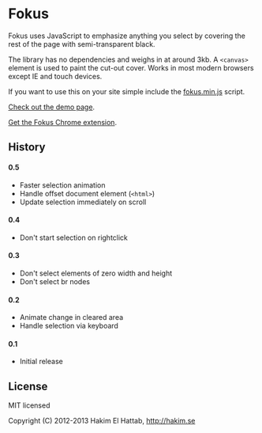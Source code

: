 # Fokus

Fokus uses JavaScript to emphasize anything you select by covering the rest of the page with semi-transparent black.

The library has no dependencies and weighs in at around 3kb. A <code>&lt;canvas&gt;</code> element is used to paint the cut-out cover. Works in most modern browsers except IE and touch devices.

If you want to use this on your site simple include the [fokus.min.js](https://github.com/hakimel/Fokus/blob/master/js/fokus.min.js) script.

[Check out the demo page](http://lab.hakim.se/fokus/).

[Get the Fokus Chrome extension](https://chrome.google.com/webstore/detail/flkkpmjbbpijiedjdgnhkcgopgnflehe).

## History

#### 0.5
- Faster selection animation
- Handle offset document element (```<html>```)
- Update selection immediately on scroll

#### 0.4
- Don't start selection on rightclick

#### 0.3
- Don't select elements of zero width and height
- Don't select br nodes

#### 0.2
- Animate change in cleared area
- Handle selection via keyboard

#### 0.1
- Initial release

## License

MIT licensed

Copyright (C) 2012-2013 Hakim El Hattab, http://hakim.se